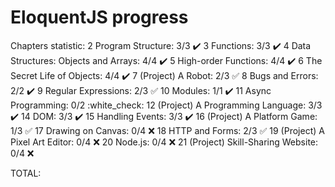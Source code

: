# EloquentJS progress

Chapters statistic:
 2 Program Structure: 3/3 :heavy_check_mark:
 3 Functions: 3/3 :heavy_check_mark:
 4 Data Structures: Objects and Arrays: 4/4 :heavy_check_mark:
 5 High-order Functions: 4/4 :heavy_check_mark:
 6 The Secret Life of Objects: 4/4 :heavy_check_mark:
 7 (Project) A Robot: 2/3 :white_check_mark:
 8 Bugs and Errors: 2/2 :heavy_check_mark:
 9 Regular Expressions: 2/3 :white_check_mark:
10 Modules: 1/1 :heavy_check_mark:
11 Async Programming: 0/2 :white_check:
12 (Project) A Programming Language: 3/3 :heavy_check_mark:
14 DOM: 3/3 :heavy_check_mark:
15 Handling Events: 3/3 :heavy_check_mark:
16 (Project) A Platform Game: 1/3 :white_check_mark:
17 Drawing on Canvas: 0/4 :x:
18 HTTP and Forms: 2/3 :white_check_mark:
19 (Project) A Pixel Art Editor: 0/4 :x:
20 Node.js: 0/4 :x:
21 (Project) Skill-Sharing Website: 0/4 :x:

 TOTAL: 
